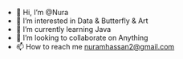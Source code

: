 - 👋 Hi, I’m @Nura
- 👀 I’m interested in Data & Butterfly & Art
- 🌱 I’m currently learning Java
- 💞️ I’m looking to collaborate on Anything
- 📫 How to reach me nuramhassan2@gmail.com

<!---
nuramhassan/nuramhassan is a ✨ special ✨ repository because its `README.md` (this file) appears on your GitHub profile.
You can click the Preview link to take a look at your changes.
--->
